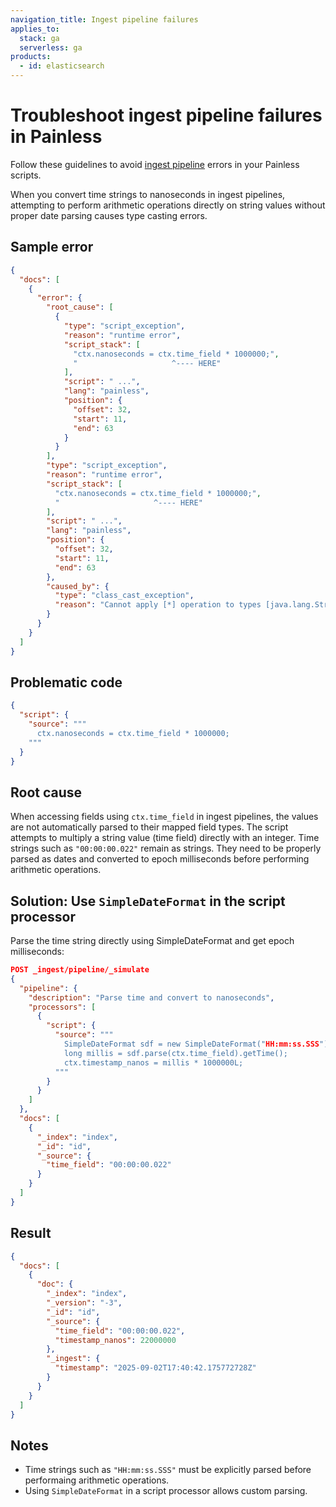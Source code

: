```yaml
---
navigation_title: Ingest pipeline failures
applies_to:
  stack: ga
  serverless: ga
products:
  - id: elasticsearch
---
```


# Troubleshoot ingest pipeline failures in Painless

Follow these guidelines to avoid [ingest pipeline](elasticsearch://reference/scripting-languages/painless/painless-ingest-processor-context.md) errors in your Painless scripts.

When you convert time strings to nanoseconds in ingest pipelines, attempting to perform arithmetic operations directly on string values without proper date parsing causes type casting errors. 

## Sample error

```json
{
  "docs": [
    {
      "error": {
        "root_cause": [
          {
            "type": "script_exception",
            "reason": "runtime error",
            "script_stack": [
              "ctx.nanoseconds = ctx.time_field * 1000000;",
              "                     ^---- HERE"
            ],
            "script": " ...",
            "lang": "painless",
            "position": {
              "offset": 32,
              "start": 11,
              "end": 63
            }
          }
        ],
        "type": "script_exception",
        "reason": "runtime error",
        "script_stack": [
          "ctx.nanoseconds = ctx.time_field * 1000000;",
          "                     ^---- HERE"
        ],
        "script": " ...",
        "lang": "painless",
        "position": {
          "offset": 32,
          "start": 11,
          "end": 63
        },
        "caused_by": {
          "type": "class_cast_exception",
          "reason": "Cannot apply [*] operation to types [java.lang.String] and [java.lang.Integer]."
        }
      }
    }
  ]
}
```

## Problematic code

```json
{
  "script": {
    "source": """
      ctx.nanoseconds = ctx.time_field * 1000000;
    """
  }
}
```

## Root cause

When accessing fields using `ctx.time_field` in ingest pipelines, the values are not automatically parsed to their mapped field types. The script attempts to multiply a string value (time field) directly with an integer. Time strings such as `"00:00:00.022"` remain as strings. They need to be properly parsed as dates and converted to epoch milliseconds before performing arithmetic operations.

## Solution: Use `SimpleDateFormat` in the script processor

Parse the time string directly using SimpleDateFormat and get epoch milliseconds:

```json
POST _ingest/pipeline/_simulate
{
  "pipeline": {
    "description": "Parse time and convert to nanoseconds",
    "processors": [
      {
        "script": {
          "source": """
            SimpleDateFormat sdf = new SimpleDateFormat("HH:mm:ss.SSS");
            long millis = sdf.parse(ctx.time_field).getTime();
            ctx.timestamp_nanos = millis * 1000000L;
          """
        }
      }
    ]
  },
  "docs": [
    {
      "_index": "index",
      "_id": "id",
      "_source": {
        "time_field": "00:00:00.022"
      }
    }
  ]
}
```

## Result

```json
{
  "docs": [
    {
      "doc": {
        "_index": "index",
        "_version": "-3",
        "_id": "id",
        "_source": {
          "time_field": "00:00:00.022",
          "timestamp_nanos": 22000000
        },
        "_ingest": {
          "timestamp": "2025-09-02T17:40:42.175772728Z"
        }
      }
    }
  ]
}
```

## Notes

* Time strings such as `"HH:mm:ss.SSS"` must be explicitly parsed before performaing arithmetic operations.  
* Using `SimpleDateFormat` in a script processor allows custom parsing.
